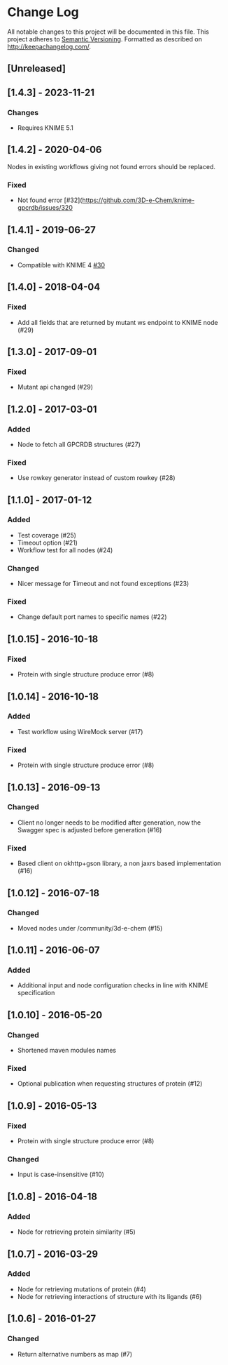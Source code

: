 # Change Log
All notable changes to this project will be documented in this file.
This project adheres to [Semantic Versioning](http://semver.org/).
Formatted as described on http://keepachangelog.com/.

## [Unreleased]

## [1.4.3] - 2023-11-21

### Changes

- Requires KNIME 5.1

## [1.4.2] - 2020-04-06

Nodes in existing workflows giving not found errors should be replaced.

### Fixed

- Not found error [#32](https://github.com/3D-e-Chem/knime-gpcrdb/issues/320

## [1.4.1] - 2019-06-27

### Changed

- Compatible with KNIME 4 [#30](https://github.com/3D-e-Chem/knime-gpcrdb/issues/30)

## [1.4.0] - 2018-04-04

### Fixed

- Add all fields that are returned by mutant ws endpoint to KNIME node (#29)

## [1.3.0] - 2017-09-01

### Fixed

- Mutant api changed (#29)

## [1.2.0] - 2017-03-01

### Added

- Node to fetch all GPCRDB structures (#27)

### Fixed

- Use rowkey generator instead of custom rowkey (#28)

## [1.1.0] - 2017-01-12

### Added

- Test coverage (#25)
- Timeout option (#21)
- Workflow test for all nodes (#24)

### Changed

- Nicer message for Timeout and not found exceptions (#23)

### Fixed

- Change default port names to specific names (#22)

## [1.0.15] - 2016-10-18

### Fixed

- Protein with single structure produce error (#8)

## [1.0.14] - 2016-10-18

### Added

- Test workflow using WireMock server (#17)

### Fixed

- Protein with single structure produce error (#8)

## [1.0.13] - 2016-09-13

### Changed

- Client no longer needs to be modified after generation, now the Swagger spec is adjusted before generation (#16)

### Fixed

- Based client on okhttp+gson library, a non jaxrs based implementation (#16)

## [1.0.12] - 2016-07-18

### Changed

- Moved nodes under /community/3d-e-chem (#15)

## [1.0.11] - 2016-06-07

### Added

- Additional input and node configuration checks in line with KNIME specification

## [1.0.10] - 2016-05-20

### Changed

- Shortened maven modules names

### Fixed

- Optional publication when requesting structures of protein (#12)

## [1.0.9] - 2016-05-13

### Fixed

- Protein with single structure produce error (#8)

### Changed

- Input is case-insensitive (#10)

## [1.0.8] - 2016-04-18

### Added

- Node for retrieving protein similarity (#5)

## [1.0.7] - 2016-03-29

### Added

- Node for retrieving mutations of protein (#4)
- Node for retrieving interactions of structure with its ligands (#6)

## [1.0.6] - 2016-01-27

### Changed

- Return alternative numbers as map (#7)
